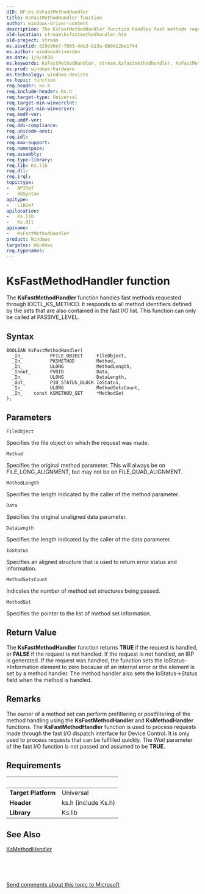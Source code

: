 ```yaml
---
UID: NF:ks.KsFastMethodHandler
title: KsFastMethodHandler function
author: windows-driver-content
description: The KsFastMethodHandler function handles fast methods requested through IOCTL_KS_METHOD. It responds to all method identifiers defined by the sets that are also contained in the fast I/O list. This function can only be called at PASSIVE_LEVEL.
old-location: stream\ksfastmethodhandler.htm
old-project: stream
ms.assetid: 829e96e7-7063-4de3-b13a-0b0d12ba1f44
ms.author: windowsdriverdev
ms.date: 1/9/2018
ms.keywords: KsFastMethodHandler, stream.ksfastmethodhandler, KsFastMethodHandler function [Streaming Media Devices], ksfunc_4c9fb7a6-5297-4b74-a865-14a774f728a5.xml, ks/KsFastMethodHandler
ms.prod: windows-hardware
ms.technology: windows-devices
ms.topic: function
req.header: ks.h
req.include-header: Ks.h
req.target-type: Universal
req.target-min-winverclnt: 
req.target-min-winversvr: 
req.kmdf-ver: 
req.umdf-ver: 
req.ddi-compliance: 
req.unicode-ansi: 
req.idl: 
req.max-support: 
req.namespace: 
req.assembly: 
req.type-library: 
req.lib: Ks.lib
req.dll: 
req.irql: 
topictype:
-	APIRef
-	kbSyntax
apitype:
-	LibDef
apilocation:
-	Ks.lib
-	Ks.dll
apiname:
-	KsFastMethodHandler
product: Windows
targetos: Windows
req.typenames: 
---
```



# KsFastMethodHandler function
The <b>KsFastMethodHandler</b> function handles fast methods requested through IOCTL_KS_METHOD. It responds to all method identifiers defined by the sets that are also contained in the fast I/O list. This function can only be called at PASSIVE_LEVEL.

## Syntax

````
BOOLEAN KsFastMethodHandler(
  _In_          PFILE_OBJECT     FileObject,
  _In_          PKSMETHOD        Method,
  _In_          ULONG            MethodLength,
  _Inout_       PVOID            Data,
  _In_          ULONG            DataLength,
  _Out_         PIO_STATUS_BLOCK IoStatus,
  _In_          ULONG            MethodSetsCount,
  _In_    const KSMETHOD_SET     *MethodSet
);
````

## Parameters

`FileObject`

Specifies the file object on which the request was made.

`Method`

Specifies the original method parameter. This will always be on FILE_LONG_ALIGNMENT, but may not be on FILE_QUAD_ALIGNMENT.

`MethodLength`

Specifies the length indicated by the caller of the method parameter.

`Data`

Specifies the original unaligned data parameter.

`DataLength`

Specifies the length indicated by the caller of the data parameter.

`IoStatus`

Specifies an aligned structure that is used to return error status and information.

`MethodSetsCount`

Indicates the number of method set structures being passed.

`MethodSet`

Specifies the pointer to the list of method set information.


## Return Value

The <b>KsFastMethodHandler</b> function returns <b>TRUE</b> if the request is handled, or <b>FALSE</b> if the request is not handled. If the request is not handled, an IRP is generated. If the request was handled, the function sets the IoStatus-&gt;Information element to zero because of an internal error or the element is set by a method handler. The method handler also sets the IoStatus-&gt;Status field when the method is handled.

## Remarks

The owner of a method set can perform prefiltering or postfiltering of the method handling using the <b>KsFastMethodHandler</b> and <b>KsMethodHandler </b>functions. The <b>KsFastMethodHandler</b> function is used to process requests made through the fast I/O dispatch interface for Device Control. It is only used to process requests that can be fulfilled quickly. The <i>Wait</i> parameter of the fast I/O function is not passed and assumed to be <b>TRUE</b>.

## Requirements
| &nbsp; | &nbsp; |
| ---- |:---- |
| **Target Platform** | Universal |
| **Header** | ks.h (include Ks.h) |
| **Library** | Ks.lib |

## See Also

<a href="..\ks\nf-ks-ksmethodhandler.md">KsMethodHandler</a>

 

 

<a href="mailto:wsddocfb@microsoft.com?subject=Documentation%20feedback [stream\stream]:%20KsFastMethodHandler function%20 RELEASE:%20(1/9/2018)&amp;body=%0A%0APRIVACY STATEMENT%0A%0AWe use your feedback to improve the documentation. We don't use your email address for any other purpose, and we'll remove your email address from our system after the issue that you're reporting is fixed. While we're working to fix this issue, we might send you an email message to ask for more info. Later, we might also send you an email message to let you know that we've addressed your feedback.%0A%0AFor more info about Microsoft's privacy policy, see http://privacy.microsoft.com/en-us/default.aspx." title="Send comments about this topic to Microsoft">Send comments about this topic to Microsoft</a>
